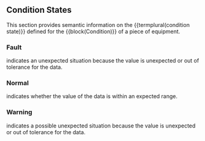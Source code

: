 
## Condition States

This section provides semantic information on the {{termplural(condition state)}} defined for the {{block(Condition)}} of a piece of equipment.

### Fault


indicates an unexpected situation because the value is unexpected or out of tolerance for the data.


### Normal


indicates whether the value of the data is within an expected range.


### Warning


indicates a possible unexpected situation because the value is unexpected or out of tolerance for the data.

